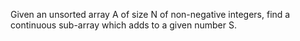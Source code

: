 Given an unsorted array A of size N of non-negative integers, find a continuous sub-array which adds to a given number S.
